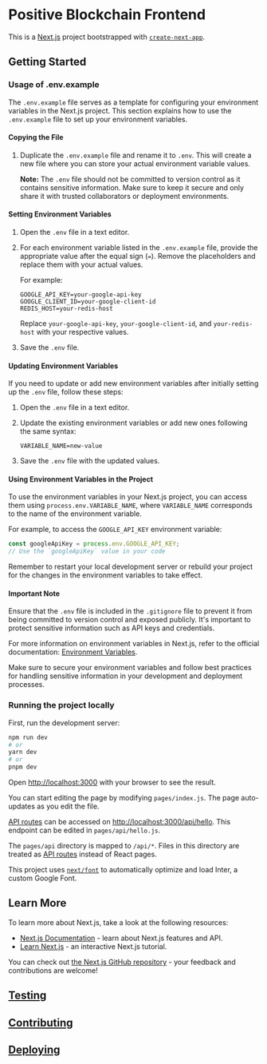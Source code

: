 # Positive Blockchain Frontend

This is a [Next.js](https://nextjs.org/) project bootstrapped with [`create-next-app`](https://github.com/vercel/next.js/tree/canary/packages/create-next-app).

## Getting Started

### Usage of .env.example

The `.env.example` file serves as a template for configuring your environment variables in the Next.js project. This section explains how to use the `.env.example` file to set up your environment variables.

#### Copying the File

1. Duplicate the `.env.example` file and rename it to `.env`. This will create a new file where you can store your actual environment variable values.

   **Note:** The `.env` file should not be committed to version control as it contains sensitive information. Make sure to keep it secure and only share it with trusted collaborators or deployment environments.

#### Setting Environment Variables

1. Open the `.env` file in a text editor.

2. For each environment variable listed in the `.env.example` file, provide the appropriate value after the equal sign (`=`). Remove the placeholders and replace them with your actual values.

   For example:

   ```plaintext
   GOOGLE_API_KEY=your-google-api-key
   GOOGLE_CLIENT_ID=your-google-client-id
   REDIS_HOST=your-redis-host
   ```

   Replace `your-google-api-key`, `your-google-client-id`, and `your-redis-host` with your respective values.

3. Save the `.env` file.

#### Updating Environment Variables

If you need to update or add new environment variables after initially setting up the `.env` file, follow these steps:

1. Open the `.env` file in a text editor.

2. Update the existing environment variables or add new ones following the same syntax:

   ```plaintext
   VARIABLE_NAME=new-value
   ```

3. Save the `.env` file with the updated values.

#### Using Environment Variables in the Project

To use the environment variables in your Next.js project, you can access them using `process.env.VARIABLE_NAME`, where `VARIABLE_NAME` corresponds to the name of the environment variable.

For example, to access the `GOOGLE_API_KEY` environment variable:

```javascript
const googleApiKey = process.env.GOOGLE_API_KEY;
// Use the `googleApiKey` value in your code
```

Remember to restart your local development server or rebuild your project for the changes in the environment variables to take effect.

#### Important Note

Ensure that the `.env` file is included in the `.gitignore` file to prevent it from being committed to version control and exposed publicly. It's important to protect sensitive information such as API keys and credentials.

For more information on environment variables in Next.js, refer to the official documentation: [Environment Variables](https://nextjs.org/docs/basic-features/environment-variables).

Make sure to secure your environment variables and follow best practices for handling sensitive information in your development and deployment processes.

### Running the project locally

First, run the development server:

```bash
npm run dev
# or
yarn dev
# or
pnpm dev
```

Open [http://localhost:3000](http://localhost:3000) with your browser to see the result.

You can start editing the page by modifying `pages/index.js`. The page auto-updates as you edit the file.

[API routes](https://nextjs.org/docs/api-routes/introduction) can be accessed on [http://localhost:3000/api/hello](http://localhost:3000/api/hello). This endpoint can be edited in `pages/api/hello.js`.

The `pages/api` directory is mapped to `/api/*`. Files in this directory are treated as [API routes](https://nextjs.org/docs/api-routes/introduction) instead of React pages.

This project uses [`next/font`](https://nextjs.org/docs/basic-features/font-optimization) to automatically optimize and load Inter, a custom Google Font.

## Learn More

To learn more about Next.js, take a look at the following resources:

- [Next.js Documentation](https://nextjs.org/docs) - learn about Next.js features and API.
- [Learn Next.js](https://nextjs.org/learn) - an interactive Next.js tutorial.

You can check out [the Next.js GitHub repository](https://github.com/vercel/next.js/) - your feedback and contributions are welcome!

## [Testing](./DOCS/TESTING.md)

## [Contributing](./DOCS/CONTRUBUTING.md)

## [Deploying](./DOCS/DEPLOYING.md)
